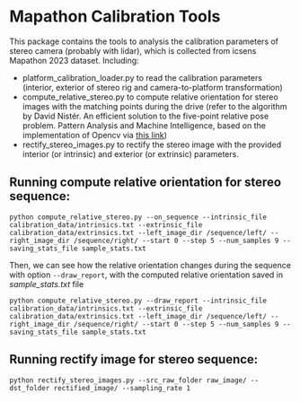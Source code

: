 # Mapathon Calibration Tools

This package contains the tools to analysis the calibration parameters of stereo camera (probably with lidar), which is collected from icsens Mapathon 2023 dataset.
Including: 
- platform_calibration_loader.py to read the calibration parameters (interior, exterior of stereo rig and camera-to-platform transformation)
- compute_relative_stereo.py to compute relative orientation for stereo images with the matching points during the drive (refer to the algorithm by David Nistér. An efficient solution to the five-point relative pose problem. Pattern Analysis and Machine Intelligence, based on the implementation of Opencv via [this link](https://docs.opencv.org/4.8.0/d9/d0c/group__calib3d.html#ga1b2f149ee4b033c4dfe539f87338e243))
- rectify_stereo_images.py to rectify the stereo image with the provided interior (or intrinsic) and exterior (or extrinsic) parameters.

## Running compute relative orientation for stereo sequence:

    python compute_relative_stereo.py --on_sequence --intrinsic_file calibration_data/intrinsics.txt --extrinsic_file calibration_data/extrinsics.txt --left_image_dir /sequence/left/ --right_image_dir /sequence/right/ --start 0 --step 5 --num_samples 9 --saving_stats_file sample_stats.txt

Then, we can see how the relative orientation changes during the sequence with option ``--draw_report``, with the computed relative orientation saved in *sample_stats.txt* file
    

    python compute_relative_stereo.py --draw_report --intrinsic_file calibration_data/intrinsics.txt --extrinsic_file calibration_data/extrinsics.txt --left_image_dir /sequence/left/ --right_image_dir /sequence/right/ --start 0 --step 5 --num_samples 9 --saving_stats_file sample_stats.txt

## Running rectify image for stereo sequence:

    python rectify_stereo_images.py --src_raw_folder raw_image/ --dst_folder rectified_image/ --sampling_rate 1